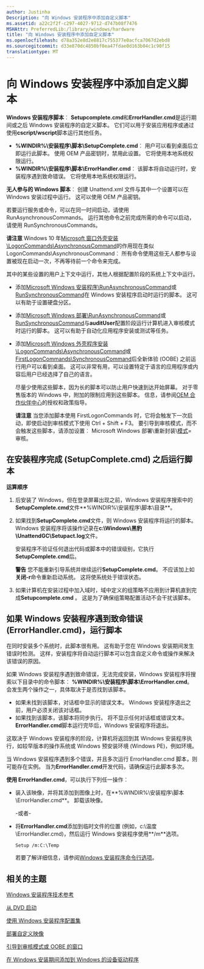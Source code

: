 ```yaml
---
author: Justinha
Description: "向 Windows 安装程序中添加自定义脚本"
ms.assetid: a22c2f2f-c297-4027-9712-d747b08f7476
MSHAttr: PreferredLib:/library/windows/hardware
title: "向 Windows 安装程序中添加自定义脚本"
ms.openlocfilehash: d78a352e8d2e8817c755377e0acfca7067d2ebd8
ms.sourcegitcommit: d33e870dc4850bf0ea47fdae0d163b04c1c90f15
translationtype: MT
---
```

# <a name="add-a-custom-script-to-windows-setup"></a>向 Windows 安装程序中添加自定义脚本


**Windows 安装程序脚本**︰ **Setupcomplete.cmd**和**ErrorHandler.cmd**是运行期间或之后 Windows 安装程序的自定义脚本。 它们可以用于安装应用程序或通过使用**cscript/wscript**脚本运行其他任务。

-   **%WINDIR%\\安装程序\\脚本\\SetupComplete.cmd**︰ 用户可以看到桌面后立即运行此脚本。 使用 OEM 产品密钥时，禁用此设置。 它将使用本地系统权限运行。
-   **%WINDIR%\\安装程序\\脚本\\ErrorHandler.cmd**︰ 该脚本将自动运行时，安装程序遇到致命错误。 它将使用本地系统权限运行。

**无人参与的 Windows 脚本**︰ 创建 Unattend.xml 文件与其中一个设置可以在 Windows 安装过程中运行。 这可以使用 OEM 产品密钥。

若要运行服务或命令，可以在同一时间启动，请使用 RunAsynchronousCommands。 运行其他命令之前完成所需的命令可以启动，请使用 RunSynchronousCommands。

**请注意** Windows 10 年[Microsoft 窗口外壳安装\\LogonCommands\\AsynchronousCommand](https://msdn.microsoft.com/library/windows/hardware/dn915476)的作用现在类似 LogonCommands\\AsynchronousCommand︰ 所有命令使用这些无人都参与设置被现在启动一次，不再等待前一个命令来完成。

 

其中的某些设置的用户上下文中运行，其他人根据配置阶段的系统上下文中运行。

-   添加[Microsoft Windows 安装程序\\RunAsynchronousCommand](https://msdn.microsoft.com/library/windows/hardware/dn915798)或[RunSynchronousCommand](https://msdn.microsoft.com/library/windows/hardware/dn915802)在 Windows 安装程序启动时运行的脚本。 这可以有助于设置硬盘分区。
-   添加[Microsoft Windows 部署\\RunAsynchronousCommand](https://msdn.microsoft.com/library/windows/hardware/dn915797)或[RunSynchronousCommand](https://msdn.microsoft.com/library/windows/hardware/dn915801)与**auditUser**配置阶段运行计算机进入审核模式时运行的脚本。 这可以有助于自动化应用程序安装或测试等任务。
-   添加[Microsoft Windows 外壳程序安装\\LogonCommands\\AsynchronousCommand](https://msdn.microsoft.com/library/windows/hardware/dn915476)或[FirstLogonCommands\\SynchronousCommand](https://msdn.microsoft.com/library/windows/hardware/dn922797)后全新体验 (OOBE) 之前运行用户可以看到桌面。 这可以非常有用，可以设置特定于语言的应用程序或内容后用户已经选择了自己的语言。

    尽量少使用这些脚本，因为长的脚本可以防止用户快速到达开始屏幕。 对于零售版本的 Windows 中，附加的限制应用到这些脚本。 信息，请参阅[OEM 合作伙伴中心](http://go.microsoft.com/fwlink/?LinkId=131358)的授权和政策指导。

    **请注意**  当您添加脚本使用 FirstLogonCommands 时，它将会触发下一次启动，即使启动到审核模式下使用 Ctrl + Shift + F3。 要引导到审核模式，而不会触发这些脚本，请添加设置︰ Microsoft Windows 部署\\重新封装\\[模式](https://msdn.microsoft.com/library/windows/hardware/dn923110)= 审核。

     

## <a name="span-idrunascriptaftersetupiscompletesetupcompletecmdspanspan-idrunascriptaftersetupiscompletesetupcompletecmdspanrun-a-script-after-setup-is-complete-setupcompletecmd"></a><span id="run_a_script_after_setup_is_complete__setupcomplete.cmd_"></span><span id="RUN_A_SCRIPT_AFTER_SETUP_IS_COMPLETE__SETUPCOMPLETE.CMD_"></span>在安装程序完成 (SetupComplete.cmd) 之后运行脚本


**运算顺序**

1.  后安装了 Windows，但在登录屏幕出现之前，Windows 安装程序搜索中的**SetupComplete.cmd**文件**%WINDIR%\\安装程序\\脚本\\目录**。
2.  如果找到**SetupComplete.cmd**文件，则 Windows 安装程序将运行的脚本。 Windows 安装程序将该操作记录在**c:\\Windows\\黑豹\\UnattendGC\\Setupact.log**文件。

    安装程序不验证任何退出代码或脚本中的错误级别，它执行**SetupComplete.cmd**后。

    **警告** 您不能重新引导系统并继续运行**SetupComplete.cmd**。 不应该加上如**关闭-r**命令重新启动系统。 这将使系统处于错误状态。

     

3.  如果计算机在安装过程中加入域时，域中定义的组策略不应用到计算机直到完成**Setupcomplete.cmd** 。 这是为了确保组策略配置活动不会干扰该脚本。

## <a name="span-idrunascriptifwindowssetupencountersafatalerrorerrorhandlercmdspanspan-idrunascriptifwindowssetupencountersafatalerrorerrorhandlercmdspanrun-a-script-if-windows-setup-encounters-a-fatal-error-errorhandlercmd"></a><span id="run_a_script_if_windows_setup_encounters_a_fatal_error__errorhandler.cmd_"></span><span id="RUN_A_SCRIPT_IF_WINDOWS_SETUP_ENCOUNTERS_A_FATAL_ERROR__ERRORHANDLER.CMD_"></span>如果 Windows 安装程序遇到致命错误 (ErrorHandler.cmd)，运行脚本


在同时安装多个系统时，此脚本很有用。 这有助于您在 Windows 安装期间发生错误时检测。 这样，安装程序将自动运行脚本可以包含自定义命令或操作来解决该错误的原因。

如果 Windows 安装程序遇到致命错误，无法完成安装，Windows 安装程序将搜索以下目录中的命令脚本︰ **%WINDIR%\\安装程序\\脚本\\ErrorHandler.cmd**。 会发生两个操作之一，具体取决于是否找到该脚本。

-   如果未找到该脚本，对话框中显示的错误文本。 Windows 安装程序退出之前，用户必须关闭该对话框。
-   如果找到该脚本，该脚本将同步执行。 将不显示任何对话框或错误文本。 **ErrorHandler.cmd**脚本运行完毕后，Windows 安装程序将退出。

这取决于 Windows 安装程序的阶段，计算机将返回到其 Windows 安装程序执行，如较早版本的操作系统或 Windows 预安装环境 (Windows PE)，例如环境。

当 Windows 安装程序遇到多个错误，并且多次运行 ErrorHandler.cmd 脚本，则可能存在实例。 当为**ErrorHandler.cmd**开发代码，请确保运行此脚本多次。


**使用 ErrorHandler.cmd**，可以执行下列任一操作︰

-   装入该映像，并将其添加到图像上时，在**%WINDIR%\\安装程序\\脚本\\ErrorHandler.cmd**。 卸载该映像。

    -或者-

-   将**ErrorHandler.cmd**添加到临时文件的位置 (例如，c:\\温度\\ErrorHandler.cmd)，然后运行 Windows 安装程序使用**/m**选项。
    ``` syntax
    Setup /m:C:\Temp
    ```

    若要了解详细信息，请参阅[Windows 安装程序命令行选项](windows-setup-command-line-options.md)。

## <a name="span-idrelatedtopicsspanrelated-topics"></a><span id="related_topics"></span>相关的主题


[Windows 安装程序技术参考](windows-setup-technical-reference.md)

[从 DVD 启动](boot-from-a-dvd.md)

[使用 Windows 安装程序配置集](use-a-configuration-set-with-windows-setup.md)

[部署自定义映像](deploy-a-custom-image.md)

[引导到审核模式或 OOBE 的窗口](boot-windows-to-audit-mode-or-oobe.md)

[在 Windows 安装期间添加到 Windows 的设备驱动程序](add-device-drivers-to-windows-during-windows-setup.md)

 

 






